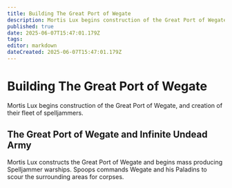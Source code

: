 ```yaml
---
title: Building The Great Port of Wegate
description: Mortis Lux begins construction of the Great Port of Wegate
published: true
date: 2025-06-07T15:47:01.179Z
tags: 
editor: markdown
dateCreated: 2025-06-07T15:47:01.179Z
---
```


# Building The Great Port of Wegate
Mortis Lux begins construction of the Great Port of Wegate, and creation of their fleet of spelljammers.

## The Great Port of Wegate and Infinite Undead Army
Mortis Lux constructs the Great Port of Wegate and begins mass producing Spelljammer warships. Spoops commands Wegate and his Paladins to scour the surrounding areas for corpses.
